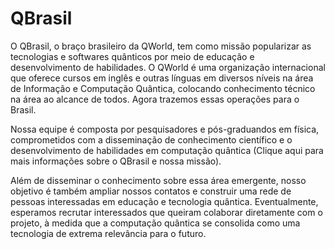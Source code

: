 # QBrasil

O QBrasil, o braço brasileiro da QWorld, tem como missão popularizar as tecnologias e softwares quânticos por meio de educação e desenvolvimento de habilidades. O QWorld é uma organização internacional que oferece cursos em inglês e outras línguas em diversos níveis na área de Informação e Computação Quântica, colocando conhecimento técnico na área ao alcance de todos. Agora trazemos essas operações para o Brasil.

Nossa equipe é composta por pesquisadores e pós-graduandos em física, comprometidos com a disseminação de conhecimento científico e o desenvolvimento de habilidades em computação quântica (Clique aqui para mais informações sobre o QBrasil e nossa missão).

Além de disseminar o conhecimento sobre essa área emergente, nosso objetivo é também ampliar nossos contatos e construir uma rede de pessoas interessadas em educação e tecnologia quântica. Eventualmente, esperamos recrutar interessados que queiram colaborar diretamente com o projeto, à medida que a computação quântica se consolida como uma tecnologia de extrema relevância para o futuro.

